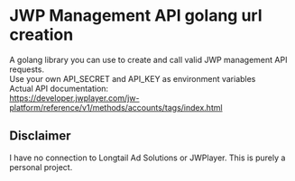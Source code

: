 # JWP Management API golang url creation
A golang library you can use to create and call valid JWP management API requests.</br>
Use your own API_SECRET and API_KEY as environment variables</br>
Actual API documentation: </br>
https://developer.jwplayer.com/jw-platform/reference/v1/methods/accounts/tags/index.html </br>

## Disclaimer
I have no connection to Longtail Ad Solutions or JWPlayer. This is purely a personal project.

